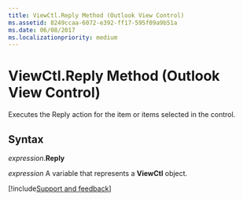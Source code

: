 ```yaml
---
title: ViewCtl.Reply Method (Outlook View Control)
ms.assetid: 8249ccaa-6072-e392-ff17-595f09a9b51a
ms.date: 06/08/2017
ms.localizationpriority: medium
---
```



# ViewCtl.Reply Method (Outlook View Control)

Executes the Reply action for the item or items selected in the control.


## Syntax

_expression_.**Reply**

_expression_ A variable that represents a **ViewCtl** object.

[!include[Support and feedback](~/includes/feedback-boilerplate.md)]